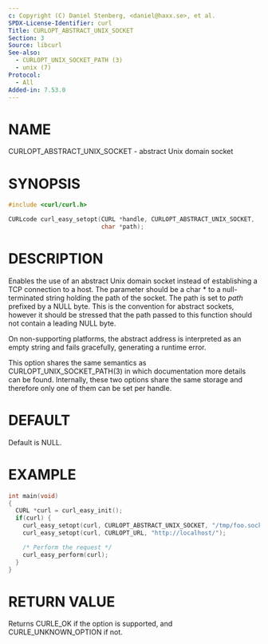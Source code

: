 ```yaml
---
c: Copyright (C) Daniel Stenberg, <daniel@haxx.se>, et al.
SPDX-License-Identifier: curl
Title: CURLOPT_ABSTRACT_UNIX_SOCKET
Section: 3
Source: libcurl
See-also:
  - CURLOPT_UNIX_SOCKET_PATH (3)
  - unix (7)
Protocol:
  - All
Added-in: 7.53.0
---
```


# NAME

CURLOPT_ABSTRACT_UNIX_SOCKET - abstract Unix domain socket

# SYNOPSIS

~~~c
#include <curl/curl.h>

CURLcode curl_easy_setopt(CURL *handle, CURLOPT_ABSTRACT_UNIX_SOCKET,
                          char *path);
~~~

# DESCRIPTION

Enables the use of an abstract Unix domain socket instead of establishing a
TCP connection to a host. The parameter should be a char * to a
null-terminated string holding the path of the socket. The path is set to
*path* prefixed by a NULL byte. This is the convention for abstract
sockets, however it should be stressed that the path passed to this function
should not contain a leading NULL byte.

On non-supporting platforms, the abstract address is interpreted as an empty
string and fails gracefully, generating a runtime error.

This option shares the same semantics as CURLOPT_UNIX_SOCKET_PATH(3) in
which documentation more details can be found. Internally, these two options
share the same storage and therefore only one of them can be set per handle.

# DEFAULT

Default is NULL.

# EXAMPLE

~~~c
int main(void)
{
  CURL *curl = curl_easy_init();
  if(curl) {
    curl_easy_setopt(curl, CURLOPT_ABSTRACT_UNIX_SOCKET, "/tmp/foo.sock");
    curl_easy_setopt(curl, CURLOPT_URL, "http://localhost/");

    /* Perform the request */
    curl_easy_perform(curl);
  }
}
~~~

# RETURN VALUE

Returns CURLE_OK if the option is supported, and CURLE_UNKNOWN_OPTION if not.
